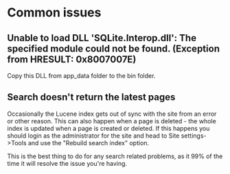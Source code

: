 # Common issues

## Unable to load DLL 'SQLite.Interop.dll': The specified module could not be found. (Exception from HRESULT: 0x8007007E)

Copy this DLL from app_data folder to the bin folder.

## Search doesn't return the latest pages
Occasionally the Lucene index gets out of sync with the site from an error or other reason. This can also happen when a page is deleted - the whole index is updated when a page is created or deleted. If this happens you should login as the administrator for the site and head to Site settings->Tools and use the "Rebuild search index" option.

This is the best thing to do for any search related problems, as it 99% of the time it will resolve the issue you're having.